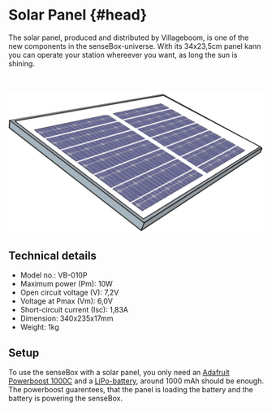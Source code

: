 # Solar Panel {#head}

<div class="description">
The solar panel, produced and distributed by Villageboom, is one of the new components in the senseBox-universe. With its 34x23,5cm panel kann you can operate your station whereever you want, as long the sun is shining.
</div>
<div class="line">
    <br>
    <br>
</div>

![the panel](../../../pictures/solar_top.png)

## Technical details
   * Model no.: VB-010P
   * Maximum power (Pm): 10W
   * Open circuit voltage (V): 7,2V
   * Voltage at Pmax (Vm): 6,0V
   * Short-circuit current (Isc): 1,83A
   * Dimension: 340x235x17mm
   * Weight: 1kg

## Setup

To use the senseBox with a solar panel, you only need an [Adafruit Powerboost 1000C](https://learn.adafruit.com/adafruit-powerboost-1000c-load-share-usb-charge-boost/overview) and a [LiPo-battery](https://eckstein-shop.de/LiPo-Akku-Lithium-Ion-Polymer-Batterie-37V-2000mAh-JST-PH-Connector), around 1000 mAh should be enough. The powerboost guarentees, that the panel is loading the battery and the battery is powering the senseBox.
